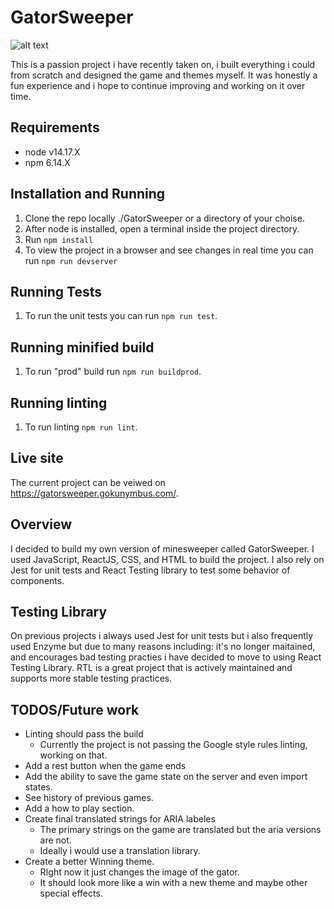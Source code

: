# GatorSweeper
![alt text](https://gatorsweeper.gokunymbus.com/gator-social-banner.png)

This is a passion project i have recently taken on, i built everything i could from scratch and designed the game and themes myself. It was honestly a fun experience and i hope to continue improving and working on it over time.

## Requirements
- node v14.17.X
- npm 6.14.X

## Installation and Running
1. Clone the repo locally ./GatorSweeper or a directory of your choise.
2. After node is installed, open a terminal inside the project directory.
3. Run `npm install`
4. To view the project in a browser and see changes in real time you can run `npm run devserver`

## Running Tests
1. To run the unit tests you can run `npm run test`.

## Running minified build
1. To run "prod" build run `npm run buildprod`.

## Running linting
1. To run linting `npm run lint`.

## Live site
The current project can be veiwed on https://gatorsweeper.gokunymbus.com/.

## Overview
I decided to build my own version of minesweeper called GatorSweeper. I used JavaScript, ReactJS, CSS, and HTML to build the project. I also rely on Jest for unit tests and React Testing library to test some behavior of components.

## Testing Library
On previous projects i always used Jest for unit tests but i also frequently used Enzyme but due to many reasons including: it's no longer maitained, and encourages bad testing practies i have decided to move to using React Testing Library. RTL is a great project that is actively maintained and supports more stable testing practices.

## TODOS/Future work
- Linting should pass the build
  - Currently the project is not passing the Google style rules linting, working on that.
- Add a rest button when the game ends
- Add the ability to save the game state on the server and even import states. 
- See history of previous games.
- Add a how to play section.
- Create final translated strings for ARIA labeles
  - The primary strings on the game are translated but the aria versions are not.
  - Ideally i would use a translation library.
- Create a better Winning theme.
  - RIght now it just changes the image of the gator.
  - It should look more like a win with a new theme and maybe other special effects. 










